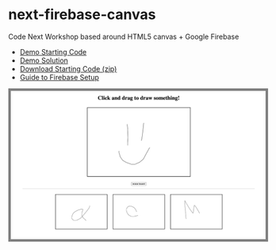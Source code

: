 # next-firebase-canvas

Code Next Workshop based around HTML5 canvas + Google Firebase

- [Demo Starting Code](https://mpaulweeks.github.io/next-firebase-canvas/next-firebase-canvas)
- [Demo Solution](https://mpaulweeks.github.io/next-firebase-canvas/solution/)
- [Download Starting Code (zip)](https://mpaulweeks.github.io/next-firebase-canvas/next-firebase-canvas.zip)
- [Guide to Firebase Setup](https://mpaulweeks.github.io/next-firebase-canvas/guide)

<p class="imagerow">
  <img src="demo.png" />
</p>

<style>
  p.imagerow {
    text-align: center;
  }
  img {
    border: 5px solid grey;
    padding: 5px;
    width: 600px;
    height: auto;
  }
</style>
